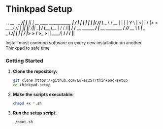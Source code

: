 # Thinkpad Setup

___________.__    .__ __                            .___
\__    ___/|  |__ |__|  | __ ____ ___________     __| _/
  |    |   |  |  \|  |  |/ //    \\____ \__  \   / __ |
  |    |   |   Y  \  |    <|   |  \  |_> > __ \_/ /_/ |
  |____|   |___|  /__|__|_ \___|  /   __(____  /\____ |
                \/        \/    \/|__|       \/      \/
               __
  ______ _____/  |_ __ ________
 /  ___// __ \   __\  |  \____ \
 \___ \\  ___/|  | |  |  /  |_> >
/____  >\___  >__| |____/|   __/
     \/     \/           |__|


Install most common software on every new installation on another Thinkpad to safe time

### Getting Started

1. **Clone the repository:**

    ```sh
    git clone https://github.com/LukaszST/thinkpad-setup
    cd thinkpad-setup
    ```

2. **Make the scripts executable:**

    ```sh
    chmod +x *.sh
    ```

3. **Run the setup script:**

    ```sh
    ./boot.sh
    ```